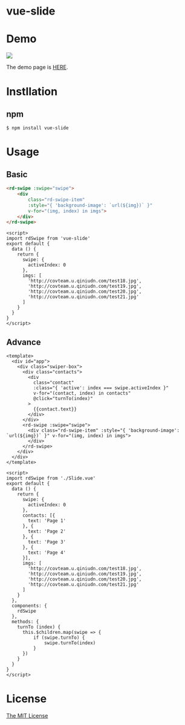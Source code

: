 # vue-slide

# Demo

![](http://ww3.sinaimg.cn/large/69402bf8jw1fajs22iy8ng20xy0gsqv7.gif)

The demo page is [HERE](http://hilongjw.github.io/vue-slide/demo.html).

# Instllation

## npm

```shell
$ npm install vue-slide
```

# Usage

## Basic

```html
<rd-swipe :swipe="swipe">
    <div 
        class="rd-swipe-item" 
        :style="{ 'background-image': `url(${img})` }" 
        v-for="(img, index) in imgs">
    </div>
</rd-swipe>
```
```
<script>
import rdSwipe from 'vue-slide'
export default {
  data () {
    return {
      swipe: {
        activeIndex: 0
      },
      imgs: [
        'http://covteam.u.qiniudn.com/test18.jpg',
        'http://covteam.u.qiniudn.com/test19.jpg',
        'http://covteam.u.qiniudn.com/test20.jpg',
        'http://covteam.u.qiniudn.com/test21.jpg'
      ]
    }
  }
}
</script>
```

## Advance

```
<template>
  <div id="app">
    <div class="swiper-box">
      <div class="contacts">
        <div 
          class="contact"
          :class="{ 'active': index === swipe.activeIndex }" 
          v-for="(contact, index) in contacts"
          @click="turnTo(index)"
        >
          {{contact.text}}
        </div>
      </div>
      <rd-swipe :swipe="swipe">
        <div class="rd-swipe-item" :style="{ 'background-image': `url(${img})` }" v-for="(img, index) in imgs">
        </div>
      </rd-swipe>
    </div>
  </div>
</template>

<script>
import rdSwipe from './Slide.vue'
export default {
  data () {
    return {
      swipe: {
        activeIndex: 0
      },
      contacts: [{
        text: 'Page 1'
      }, {
        text: 'Page 2'
      }, {
        text: 'Page 3'
      }, {
        text: 'Page 4'
      }],
      imgs: [
        'http://covteam.u.qiniudn.com/test18.jpg',
        'http://covteam.u.qiniudn.com/test19.jpg',
        'http://covteam.u.qiniudn.com/test20.jpg',
        'http://covteam.u.qiniudn.com/test21.jpg'
      ]
    }
  },
  components: {
    rdSwipe
  },
  methods: {
    turnTo (index) {
      this.$children.map(swipe => {
          if (swipe.turnTo) {
              swipe.turnTo(index)
          }
      })
    }
  }
}
</script>

```

# License

[The MIT License](http://opensource.org/licenses/MIT)

